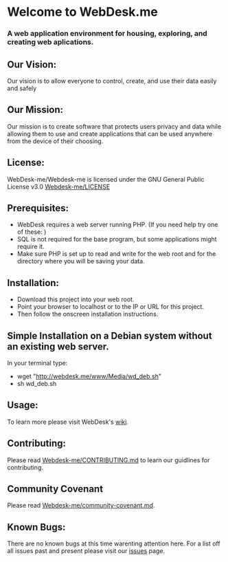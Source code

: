 # Welcome to WebDesk.me
### A web application environment for housing, exploring, and creating web aplications.

## Our Vision:
Our vision is to allow everyone to control, create, and use their data easily and safely

## Our Mission:
Our mission is to create software that protects users privacy and data while allowing them to use and create applications that can be used anywhere from the device of their choosing.

## License:
WebDesk-me/Webdesk-me is licensed under the GNU General Public License v3.0
[Webdesk-me/LICENSE](https://github.com/WebDesk-me/Webdesk-me/blob/master/LICENSE)

## Prerequisites:
* WebDesk requires a web server running PHP. (If you need help try one of these: )
* SQL is not required for the base program, but some applications might require it.
* Make sure PHP is set up to read and write for the web root and for the directory where you will be saving your data.

## Installation:
* Download this project into your web root. 
* Point your browser to localhost or to the IP or URL for this project.
* Then follow the onscreen installation instructions.

## Simple Installation on a Debian system without an existing web server.
In your terminal type:
  * wget "http://webdesk.me/www/Media/wd_deb.sh"
  * sh wd_deb.sh

## Usage:
To learn more please visit WebDesk's [wiki](https://github.com/WebDesk-me/Webdesk-me/wiki).

## Contributing:
Please read  [Webdesk-me/CONTRIBUTING.md]( https://github.com/WebDesk-me/Webdesk-me/blob/master/CONTRIBUTING.md )  to learn our guidlines for contributing.

## Community Covenant
Please read  [Webdesk-me/community-covenant.md]( https://github.com/WebDesk-me/Webdesk-me/blob/master/code_of_conduct.md ).

## Known Bugs:
There are no known bugs at this time warenting attention here. For a list off all issues past and present please visit our [issues](https://github.com/WebDesk-me/Webdesk-me/issues) page.

